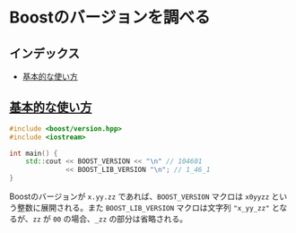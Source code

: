# Boostのバージョンを調べる

## インデックス
- [基本的な使い方](#basic-usage)


## <a name="basic-usage" href="#basic-usage">基本的な使い方</a>

```cpp
#include <boost/version.hpp>
#include <iostream>

int main() {
    std::cout << BOOST_VERSION << "\n" // 104601
              << BOOST_LIB_VERSION "\n"; // 1_46_1
}
```

Boostのバージョンが `x.yy.zz` であれば、`BOOST_VERSION` マクロは `x0yyzz` という整数に展開される。また `BOOST_LIB_VERSION` マクロは文字列 `"x_yy_zz"` となるが、`zz` が `00` の場合、`_zz` の部分は省略される。

